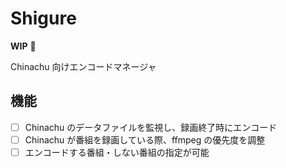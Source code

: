 # Shigure

**WIP** :bow:

Chinachu 向けエンコードマネージャ

## 機能

- [ ] Chinachu のデータファイルを監視し、録画終了時にエンコード
- [ ] Chinachu が番組を録画している際、ffmpeg の優先度を調整
- [ ] エンコードする番組・しない番組の指定が可能
